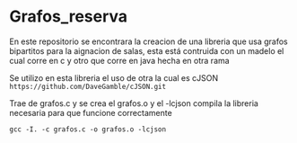 # Grafos_reserva
En este repositorio se encontrara  la creacion de una libreria que usa grafos bipartitos para la aignacion de salas, esta está contruida con un madelo el cual corre en c y otro que corre en java hecha en otra rama

Se utilizo en esta libreria el uso de otra la cual es cJSON
```https://github.com/DaveGamble/cJSON.git```


Trae de grafos.c y se crea el grafos.o y el -lcjson compila la libreria necesaria para que funcione correctamente 
```
gcc -I. -c grafos.c -o grafos.o -lcjson
```



